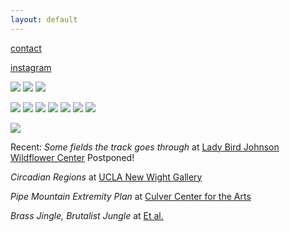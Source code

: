 ```yaml
---
layout: default
---
```


[contact](mailto:merideth.hillbrand@gmail.com)

[instagram](https://www.instagram.com/mmmegadeth/)

![](/Images/eitheror-1.jpg)
![](/Images/eitheror-2.jpg)
![](/Images/eitheror-3.jpg)

![](/Images/Thesis8.jpg)
![](/Images/Thesis-5.jpg)
![](/Images/Thesis-4.jpg)
![](/Images/Thesis-2-2.jpg)
![](/Images/Thesis-16.jpg)
![](/Images/Thesis-18.jpg)
![](/Images/Thesis_crop.jpg)


![](/Images/mh-3.jpg)


Recent:
*Some fields the track goes through* at [Lady Bird Johnson Wildflower Center](https://www.wildflower.org/) Postponed!

*Circadian Regions* at [UCLA New Wight Gallery](https://www.art.ucla.edu/gallery/2019-2020/2019ThemeExh.html)

*Pipe Mountain Extremity Plan* at [Culver Center for the Arts](https://ucrarts.ucr.edu/Exhibition/mfa%202019) 

*Brass Jingle, Brutalist Jungle* at [Et al.](https://etaletc.com/brass-jingle-brutalist-jungle)



